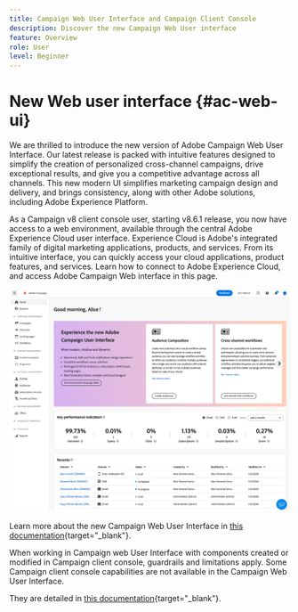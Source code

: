 ```yaml
---
title: Campaign Web User Interface and Campaign Client Console
description: Discover the new Campaign Web User interface
feature: Overview
role: User
level: Beginner
---
```

# New Web user interface {#ac-web-ui}

We are thrilled to introduce the new version of Adobe Campaign Web User Interface. Our latest release is packed with intuitive features designed to simplify the creation of personalized cross-channel campaigns, drive exceptional results, and give you a competitive advantage across all channels. This new modern UI simplifies marketing campaign design and delivery, and brings consistency, along with other Adobe solutions, including Adobe Experience Platform.

As a Campaign v8 client console user, starting v8.6.1 release, you now have access to a web environment, available through the central Adobe Experience Cloud user interface. Experience Cloud is Adobe's integrated family of digital marketing applications, products, and services. From its intuitive interface, you can quickly access your cloud applications, product features, and services. Learn how to connect to Adobe Experience Cloud, and access Adobe Campaign Web interface in this page.

![Adobe Campaign Web User Interface Home Page](assets/ac-web-home.png)

Learn more about the new Campaign Web User Interface in [this documentation](https://experienceleague.adobe.com/docs/campaign-web/v8/campaign-web-home.html){target="_blank"}.

When working in Campaign web User Interface with components created or modified in Campaign client console, guardrails and limitations apply. Some Campaign client console capabilities are not available in the Campaign Web User Interface.

They are detailed in [this documentation](https://experienceleague.adobe.com/docs/campaign-web/v8/start/guardrails.html){target="_blank"}.

